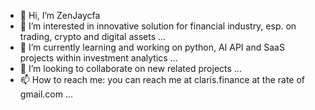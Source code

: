 - 👋 Hi, I’m ZenJaycfa
- 👀 I’m interested in innovative solution for financial industry, esp. on trading, crypto and digital assets ...
- 🌱 I’m currently learning and working on python, AI API and SaaS projects within investment analytics ...
- 💞️ I’m looking to collaborate on new  related projects ...
- 📫 How to reach me: you can reach me at claris.finance at the rate of gmail.com ...

<!---
clarisfinance/clarisfinance is a ✨ special ✨ repository because its `README.md` (this file) appears on your GitHub profile.
You can click the Preview link to take a look at your changes.
--->
